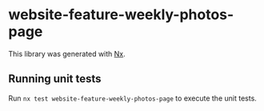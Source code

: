 # website-feature-weekly-photos-page

This library was generated with [Nx](https://nx.dev).

## Running unit tests

Run `nx test website-feature-weekly-photos-page` to execute the unit tests.
